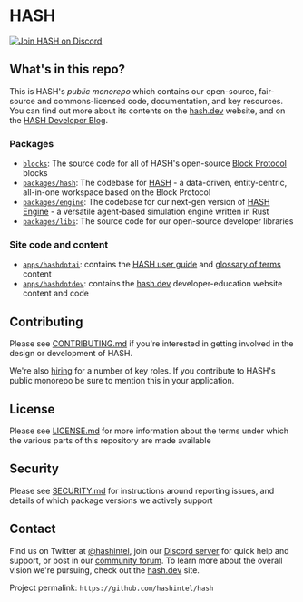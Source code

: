 # HASH

<a href="https://hash.ai/discord?utm_medium=organic&utm_source=github_readme_hash-repo_root"><img src="https://img.shields.io/discord/840573247803097118" alt="Join HASH on Discord" /></a>

## What's in this repo?

This is HASH's _public monorepo_ which contains our open-source, fair-source and commons-licensed code, documentation, and key resources. You can find out more about its contents on the [hash.dev](https://hash.dev/) website, and on the [HASH Developer Blog](https://hash.dev/blog).

### Packages

- [`blocks`](blocks): The source code for all of HASH's open-source [Block Protocol](https://github.com/blockprotocol/blockprotocol) blocks
- [`packages/hash`](packages/hash): The codebase for [HASH](https://hash.ai/platform/hash) - a data-driven, entity-centric, all-in-one workspace based on the Block Protocol
- [`packages/engine`](packages/engine): The codebase for our next-gen version of [HASH Engine](https://hash.ai/platform/engine) - a versatile agent-based simulation engine written in Rust
- [`packages/libs`](packages/libs): The source code for our open-source developer libraries

### Site code and content

- [`apps/hashdotai`](apps/hashdotai): contains the [HASH user guide](https://hash.ai/docs) and [glossary of terms](https://hash.ai/glossary) content
- [`apps/hashdotdev`](apps/hashdotdev): contains the [hash.dev](https://hash.dev/) developer-education website content and code

## Contributing

Please see [CONTRIBUTING.md](CONTRIBUTING.md) if you're interested in getting involved in the design or development of HASH.

We're also [hiring](https://hash.ai/careers) for a number of key roles. If you contribute to HASH's public monorepo be sure to mention this in your application.

## License

Please see [LICENSE.md](LICENSE.md) for more information about the terms under which the various parts of this repository are made available

## Security

Please see [SECURITY.md](SECURITY.md) for instructions around reporting issues, and details of which package versions we actively support

## Contact

Find us on Twitter at [@hashintel](https://twitter.com/hashintel), join our [Discord server](https://hash.ai/discord) for quick help and support, or post in our [community forum](https://hash.community/). To learn more about the overall vision we're pursuing, check out the [hash.dev](https://hash.dev/) site.

Project permalink: `https://github.com/hashintel/hash`

